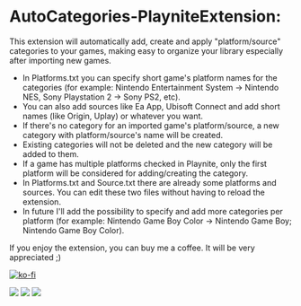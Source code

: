 # AutoCategories-PlayniteExtension:

This extension will automatically add, create and apply "platform/source" categories to your games, making easy to organize your library especially after importing new games. 

- In Platforms.txt you can specify short game's platform names for the categories (for example: Nintendo Entertainment System -> Nintendo NES, Sony Playstation 2 -> Sony PS2, etc).
- You can also add sources like Ea App, Ubisoft Connect and add short names (like Origin, Uplay) or whatever you want.   
- If there's no category for an imported game's platform/source, a new category with platform/source's name will be created.
- Existing categories will not be deleted and the new category will be added to them.
- If a game has multiple platforms checked in Playnite, only the first platform will be considered for adding/creating the category.
- In Platforms.txt and Source.txt there are already some platforms and sources. You can edit these two files without having to reload the extension.  
- In future I'll add the possibility to specify and add more categories per platform (for example: Nintendo Game Boy Color -> Nintendo Game Boy; Nintendo Game Boy Color).


If you enjoy the extension, you can buy me a coffee. It will be very appreciated ;)

[![ko-fi](https://ko-fi.com/img/githubbutton_sm.svg)](https://ko-fi.com/E1E214R1KB)


![](https://github.com/roob-p/AutoCategories-PlayniteExtension/blob/main/gifs/1.gif)
![](https://github.com/roob-p/AutoCategories-PlayniteExtension/blob/main/gifs/3.gif)
![](https://github.com/roob-p/AutoCategories-PlayniteExtension/blob/main/gifs/2.gif)





